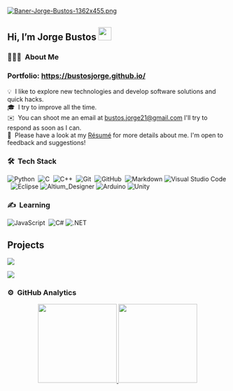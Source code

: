 [![Baner-Jorge-Bustos-1362x455.png](https://i.postimg.cc/CxdnD1z2/Baner-Jorge-Bustos-1362x455.png)](https://postimg.cc/758Lrq11)

## Hi, I’m Jorge Bustos <img src = "https://raw.githubusercontent.com/MartinHeinz/MartinHeinz/master/wave.gif" width = 30px> 

### 👨🏻‍💻 &nbsp;About Me
### Portfolio: https://bustosjorge.github.io/

💡 &nbsp;I like to explore new technologies and develop software solutions and quick hacks.\
🎓 &nbsp;I try to improve all the time.\
✉️ &nbsp;You can shoot me an email at bustos.jorge21@gmail.com I'll try to respond as soon as I can.\
📄 &nbsp;Please have a look at my [Résumé](https://drive.google.com/file/d/10SDKko2nT9pYeN648Pw951yAzXcLvKMd/view?usp=sharing) for more details about me. I'm open to feedback and suggestions!

### 🛠 &nbsp;Tech Stack

![Python](https://img.shields.io/badge/-Python-05122A?style=flat&logo=python)&nbsp;
![C](https://img.shields.io/badge/-C-05122A?style=flat&logo=C&logoColor=A8B9CC)&nbsp;
![C++](https://img.shields.io/badge/-C++-05122A?style=flat&logo=C%2B%2B&logoColor=00599C)&nbsp;
![Git](https://img.shields.io/badge/-Git-05122A?style=flat&logo=git)&nbsp;
![GitHub](https://img.shields.io/badge/-GitHub-05122A?style=flat&logo=github)&nbsp;
![Markdown](https://img.shields.io/badge/-Markdown-05122A?style=flat&logo=markdown)
![Visual Studio Code](https://img.shields.io/badge/-Visual%20Studio%20Code-05122A?style=flat&logo=visual-studio-code&logoColor=007ACC)&nbsp;
![Eclipse](https://img.shields.io/badge/-Eclipse-05122A?style=flat&logo=eclipse-ide&logoColor=2C2255)
![Altium_Designer](https://img.shields.io/badge/Altium-Designer?style=flat&logo=Altium-Designer&labelColor=05122A&color=05122A)
![Arduino](https://img.shields.io/badge/Arduino%20---?logo=Arduino&color=05122A)
![Unity](https://img.shields.io/badge/Unity%20---?style=flat&logo=Unity%20---&color=05122A)

### ✍️ &nbsp;Learning
![JavaScript](https://img.shields.io/badge/-JavaScript-05122A?style=flat&logo=javascript)&nbsp;
![C#](https://img.shields.io/badge/C%23%20---?style=flat&logo=C%23&labelColor=05122A&color=05122A)
![.NET](https://img.shields.io/badge/.NET%20---?style=flat&logo=.NET&labelColor=05122A&color=05122A)







## Projects
<div>
  <p>
<a href="https://github.com/BustosJorge/Dragonfly">

  <!-- Change the `github-readme-stats.anuraghazra1.vercel.app` to `github-readme-stats.vercel.app`  -->

  <img align="center" src="https://github-readme-stats.anuraghazra1.vercel.app/api/pin/?username=BustosJorge&repo=Dragonfly&theme=tokyonight" />

</a>

<a href="https://github.com/BustosJorge/BustosJorge.github.io">

  <!-- Change the `github-readme-stats.anuraghazra1.vercel.app` to `github-readme-stats.vercel.app`  -->

  <img align="center" src="https://github-readme-stats.anuraghazra1.vercel.app/api/pin/?username=BustosJorge&repo=BustosJorge.github.io
&theme=tokyonight" />

</a>
</p>
</div>

### ⚙️ &nbsp;GitHub Analytics

<p align="center">
<a href="https://github.com/BustosJorge">
  <img height="180em" src="https://github-readme-stats-eight-theta.vercel.app/api?username=BustosJorge&show_icons=true&theme=algolia&include_all_commits=true&count_private=true"/>
  <img height="180em" src="https://github-readme-stats-eight-theta.vercel.app/api/top-langs/?username=BustosJorge&layout=compact&langs_count=8&theme=algolia"/>
</a>
</p>

<!--
**BustosJorge/BustosJorge** is a ✨ _special_ ✨ repository because its `README.md` (this file) appears on your GitHub profile.

Here are some ideas to get you started:

- 🔭 I’m currently working on ...
- 🌱 I’m currently learning ...
- 👯 I’m looking to collaborate on ...
- 🤔 I’m looking for help with ...
- 💬 Ask me about ...
- 📫 How to reach me: ...
- 😄 Pronouns: ...
- ⚡ Fun fact: ...
-->
